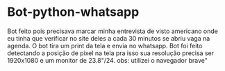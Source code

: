 # Bot-python-whatsapp
Bot feito pois precisava marcar minha entrevista de visto americano onde eu tinha que verificar no site deles a cada 30 minutos se abriu vaga na agenda. O bot tira um print da tela e envia no whatsapp. Bot foi feito detectando a posição de pixel na tela pra isso sua resolução precisa ser 1920x1080 e um monitor de 23.8"/24. obs: utilizei o navegador brave"
